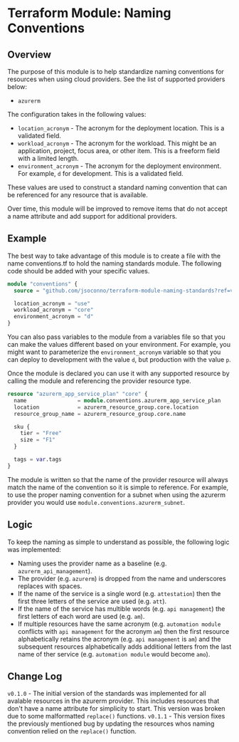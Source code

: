 # Terraform Module: Naming Conventions

## Overview

The purpose of this module is to help standardize naming conventions for resources when using cloud providers.  See the list of supported providers below:

* `azurerm`

The configuration takes in the following values:

* `location_acronym` - The acronym for the deployment location.  This is a validated field.
* `workload_acronym` - The acronym for the workload.  This might be an application, project, focus area, or other item.  This is a freeform field with a limited length.
* `environment_acronym` - The acronym for the deployment environment.  For example, `d` for development.  This is a validated field.

These values are used to construct a standard naming convention that can be referenced for any resource that is available.

Over time, this module will be improved to remove items that do not accept a name attribute and add support for additional providers.

## Example

The best way to take advantage of this module is to create a file with the name conventions.tf to hold the naming standards module.  The following code should be added with your specific values.

```terraform
module "conventions" {
  source = "github.com/jsoconno/terraform-module-naming-standards?ref=v0.1.1"

  location_acronym = "use"
  workload_acronym = "core"
  environment_acronym = "d"
}
```
You can also pass variables to the module from a variables file so that you can make the values different based on your environment.  For example, you might want to parameterize the `environment_acronym` variable so that you can deploy to development with the value `d`, but production with the value `p`.

Once the module is declared you can use it with any supported resource by calling the module and referencing the provider resource type.

```terraform
resource "azurerm_app_service_plan" "core" {
  name                = module.conventions.azurerm_app_service_plan
  location            = azurerm_resource_group.core.location
  resource_group_name = azurerm_resource_group.core.name

  sku {
    tier = "Free"
    size = "F1"
  }

  tags = var.tags
}
```
The module is written so that the name of the provider resource will always match the name of the convention so it is simple to reference.  For example, to use the proper naming convention for a subnet when using the azurerm provider you would use `module.conventions.azurerm_subnet`.
## Logic

To keep the naming as simple to understand as possible, the following logic was implemented:

* Naming uses the provider name as a baseline (e.g. `azurerm_api_management`).
* The provider (e.g. `azurerm`) is dropped from the name and underscores replaces with spaces.
* If the name of the service is a single word (e.g. `attestation`) then the first three letters of the service are used (e.g. `att`).
* If the name of the service has multible words (e.g. `api management`) the first letters of each word are used (e.g. `am`).
* If multiple resources have the same acronym (e.g. `automation module` conflicts with `api management` for the acronym `am`) then the first resource alphabetically retains the acronym (e.g. `api management` is `am`) and the subsequent resources alphabetically adds additional letters from the last name of ther service (e.g. `automation module` would become `amo`).

## Change Log

`v0.1.0` - The initial version of the standards was implemented for all avalable resources in the azurerm provider.  This includes resources that don't have a name attribute for simplicity to start.  This version was broken due to some malformatted `replace()` functions.
`v0.1.1` - This version fixes the previously mentioned bug by updating the resources whos naming convention relied on the `replace()` function.